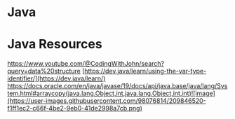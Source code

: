 # Java
# Java Resources
https://www.youtube.com/@CodingWithJohn/search?query=data%20structure
[https://dev.java/learn/using-the-var-type-identifier/](https://dev.java/learn/)
https://docs.oracle.com/en/java/javase/19/docs/api/java.base/java/lang/System.html#arraycopy(java.lang.Object,int,java.lang.Object,int,int)![image](https://user-images.githubusercontent.com/98076814/209846520-f1ff1ec2-c66f-4be2-9eb0-41de2998a7cb.png)

